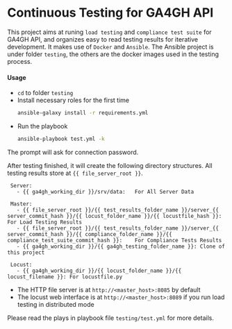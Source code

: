 # Continuous Testing for GA4GH APIThis project aims at runing `load testing` and `compliance test suite` for GA4GH API, and organizes easy to read testing results for iterative development. It makes use of `Docker` and `Ansible`. The Ansible project is under folder `testing`, the others are the docker images used in the testing process.#### Usage- `cd` to folder `testing`- Install necessary roles for the first time    ```bash    ansible-galaxy install -r requirements.yml    ```- Run the playbook    ```bash    ansible-playbook test.yml -k    ```The prompt will ask for connection password. After testing finished, it will create the following directory structures. All testing results store at `{{ file_server_root }}`.``` Server:   - {{ ga4gh_working_dir }}/srv/data:   For All Server Data Master:   - {{ file_server_root }}/{{ test_results_folder_name }}/server_{{ server_commit_hash }}/{{ locust_folder_name }}/{{ locustfile_hash }}:    For Load Testing Results   - {{ file_server_root }}/{{ test_results_folder_name }}/server_{{ server_commit_hash }}/{{ compliance_folder_name }}/{{ compliance_test_suite_commit_hash }}:    For Compliance Tests Results   - {{ ga4gh_working_dir }}/{{ ga4gh_testing_folder_name }}: Clone of this project Locust:   - {{ ga4gh_working_dir }}/{{ locust_folder_name }}/{{ locust_filename }}: For locustfile.py```- The HTTP file server is at `http://<master_host>:8085` by default- The locust web interface is at `http://<master_host>:8089` if you run load testing in distributed modePlease read the plays in playbook file `testing/test.yml` for more details.